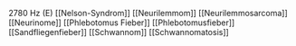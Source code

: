 2780 Hz (E)
[[Nelson-Syndrom]]
[[Neurilemmom]]
[[Neurilemmosarcoma]]
[[Neurinome]]
[[Phlebotomus Fieber]]
[[Phlebotomusfieber]]
[[Sandfliegenfieber]]
[[Schwannom]]
[[Schwannomatosis]]